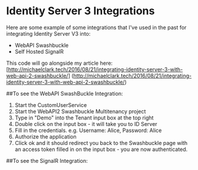 # Identity Server 3 Integrations

Here are some example of some integrations that I've used in the past for integrating Identity Server V3 into:
<ul>
<li>WebAPI Swashbuckle</li>
<li>Self Hosted SignalR</li>
</ul> 

This code will go alongside my article here:  [http://michaelclark.tech/2016/08/21/integrating-identity-server-3-with-web-api-2-swashbuckle/] (http://michaelclark.tech/2016/08/21/integrating-identity-server-3-with-web-api-2-swashbuckle/)


##To see the WebAPI SwashBuckle Integration:
1. Start the CustomUserService
2. Start the WebAPI2 Swashbuckle Multitenancy project
3. Type in "Demo" into the Tenant input box at the top right
4. Double click on the input box - it will take you to ID Server
5. Fill in the credentials. e.g. Username: Alice, Password: Alice
6. Authorize the application
7. Click ok and it should redirect you back to the Swashbuckle page with an access token filled in on the input box - you are now authenticated.

##To see the SignalR Integration:
